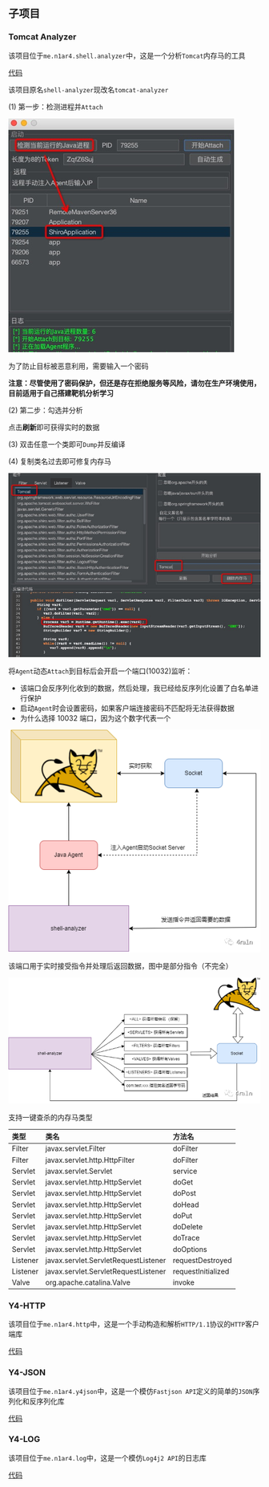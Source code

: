 ## 子项目

### Tomcat Analyzer

该项目位于`me.n1ar4.shell.analyzer`中，这是一个分析`Tomcat`内存马的工具

[代码](../src/main/java/me/n1ar4/shell/analyzer)

该项目原名`shell-analyzer`现改名`tomcat-analyzer`

(1) 第一步：检测进程并`Attach`

![](../img/0023.jpg)

为了防止目标被恶意利用，需要输入一个密码

**注意：尽管使用了密码保护，但还是存在拒绝服务等风险，请勿在生产环境使用，目前适用于自己搭建靶机分析学习**

(2) 第二步：勾选并分析

点击**刷新**即可获得实时的数据

(3) 双击任意一个类即可`Dump`并反编译

(4) 复制类名过去即可修复内存马

![](../img/0024.jpg)

将`Agent`动态`Attach`到目标后会开启一个端口(10032)监听：
- 该端口会反序列化收到的数据，然后处理，我已经给反序列化设置了白名单进行保护
- 启动`Agent`时会设置密码，如果客户端连接密码不匹配将无法获得数据
- 为什么选择 10032 端口，因为这个数字代表一个

![](../img/0025.png)

该端口用于实时接受指令并处理后返回数据，图中是部分指令（不完全）

![](../img/0026.png)

支持一键查杀的内存马类型

| 类型       | 类名                                   | 方法名                | 
|:---------|:-------------------------------------|:-------------------|
| Filter   | javax.servlet.Filter                 | doFilter           | 
| Filter   | javax.servlet.http.HttpFilter        | doFilter           | 
| Servlet  | javax.servlet.Servlet                | service            | 
| Servlet  | javax.servlet.http.HttpServlet       | doGet              | 
| Servlet  | javax.servlet.http.HttpServlet       | doPost             | 
| Servlet  | javax.servlet.http.HttpServlet       | doHead             | 
| Servlet  | javax.servlet.http.HttpServlet       | doPut              | 
| Servlet  | javax.servlet.http.HttpServlet       | doDelete           | 
| Servlet  | javax.servlet.http.HttpServlet       | doTrace            | 
| Servlet  | javax.servlet.http.HttpServlet       | doOptions          | 
| Listener | javax.servlet.ServletRequestListener | requestDestroyed   | 
| Listener | javax.servlet.ServletRequestListener | requestInitialized | 
| Valve    | org.apache.catalina.Valve            | invoke             |

### Y4-HTTP

该项目位于`me.n1ar4.http`中，这是一个手动构造和解析`HTTP/1.1`协议的`HTTP`客户端库

[代码](../src/main/java/me/n1ar4/http)

### Y4-JSON

该项目位于`me.n1ar4.y4json`中，这是一个模仿`Fastjson API`定义的简单的`JSON`序列化和反序列化库

[代码](../src/main/java/me/n1ar4/y4json)

### Y4-LOG

该项目位于`me.n1ar4.log`中，这是一个模仿`Log4j2 API`的日志库

[代码](../src/main/java/me/n1ar4/log)